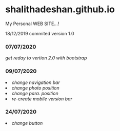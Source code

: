 # shalithadeshan.github.io
My Personal WEB SITE...!

<P>18/12/2019 commited version 1.0</P>

<h3>07/07/2020</h3>
<em>get reday to vertion 2.0 with bootstrap</em>

<h3>09/07/2020</h3>
<li><em>change navigation bar</em></li>
<li><em>change photo position</em></li>
<li><em>change para. position</em></li>
<li><em>re-create mobile version bar</em></li>

<h3>24/07/2020</h3>
<li><em>change button</em></li>